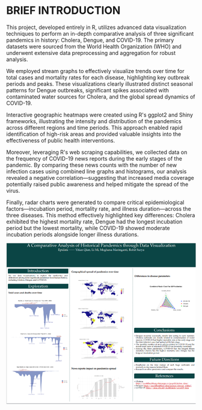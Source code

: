 <h1>BRIEF INTRODUCTION</h1>
<p>This project, developed entirely in R, utilizes advanced data visualization techniques to perform an in-depth comparative analysis of three significant pandemics in history: Cholera, Dengue, and COVID-19. The primary datasets were sourced from the World Health Organization (WHO) and underwent extensive data preprocessing and aggregation for robust analysis.</p>
<p>We employed stream graphs to effectively visualize trends over time for total cases and mortality rates for each disease, highlighting key outbreak periods and peaks. These visualizations clearly illustrated distinct seasonal patterns for Dengue outbreaks, significant spikes associated with contaminated water sources for Cholera, and the global spread dynamics of COVID-19.</p>
<p>Interactive geographic heatmaps were created using R's ggplot2 and Shiny frameworks, illustrating the intensity and distribution of the pandemics across different regions and time periods. This approach enabled rapid identification of high-risk areas and provided valuable insights into the effectiveness of public health interventions.</p>
<p>Moreover, leveraging R's web scraping capabilities, we collected data on the frequency of COVID-19 news reports during the early stages of the pandemic. By comparing these news counts with the number of new infection cases using combined line graphs and histograms, our analysis revealed a negative correlation—suggesting that increased media coverage potentially raised public awareness and helped mitigate the spread of the virus.</p>
<p>Finally, radar charts were generated to compare critical epidemiological factors—incubation period, mortality rate, and illness duration—across the three diseases. This method effectively highlighted key differences: Cholera exhibited the highest mortality rate, Dengue had the longest incubation period but the lowest mortality, while COVID-19 showed moderate incubation periods alongside longer illness durations.</p>

![Poster](Data%20Visualization/Poster.png)









